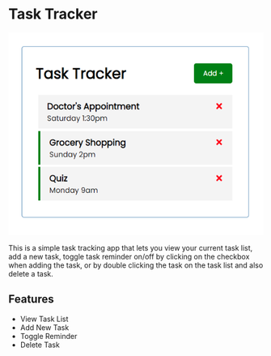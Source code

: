 # Task Tracker

<img src="images/Image 1.png" height="400" width="600">

This is a simple task tracking app that lets you view your current task list, add a new task, toggle task reminder on/off by clicking on the checkbox when adding the task, or by double clicking the task on the task list and also delete a task.

## Features

- View Task List
- Add New Task
- Toggle Reminder
- Delete Task
